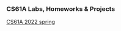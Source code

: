 ### CS61A Labs, Homeworks & Projects

[CS61A 2022 spring](https://inst.eecs.berkeley.edu/~cs61c/sp22/)
